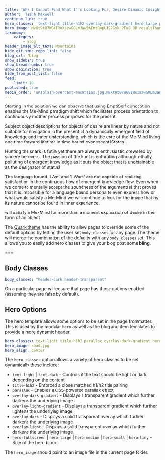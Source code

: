 ```yaml
---
title: 'Why I Cannot Find What I''m Looking For, Desire Dinamic Insight'
author: 'Tasha Maxwell'
continue_link: true
hero_classes: 'text-light title-h1h2 overlay-dark-gradient hero-large parallax'
hero_image: MvXt9t87WG8IRuXszwGOLm3aw5AFmtR4pUf27Gsk_2Fa8_3D-resultThumbUrl.jpg
taxonomy:
    category:
        - blog
header_image_alt_text: Mountains
hide_git_sync_repo_link: false
blog_url: /blog
show_sidebar: true
show_breadcrumbs: true
show_pagination: true
hide_from_post_list: false
feed:
    limit: 10
published: true
media_order: 'unsplash-overcast-mountains.jpg,MvXt9t87WG8IRuXszwGOLm3aw5AFmtR4pUf27Gsk_2Fa8_3D-resultThumbUrl.jpg'
---
```


Starting in the solution we can observe that using EmptiSelf conception enables the Me-Mind paradigm shift which facilitates process orientation to continuously mother process purposes for the present. 

Subject object descriptions for objects of desire are linear by nature and not suitable for navigation in the present of a dynamically emergent field of knowledge and inner understanding, which is the core of the Me-Mind living one time forward lifetime in time bound evanescent iStates..

Hunting the snark is futile yet there are always enthusiastic crews led by sincere believers. The passion of the hunt is enthralling although lethally polluting of emergent knowledge as it puts the object that is unobtainable as the designator of statusl 

The language bound 'I Am' and 'I Want' are not capable of realizing satisfaction in the continuous flow of emergent knowledge flow.
Even when we come to mentally accept the soundness of the argument(s) that proves that it is impossible for a language bound persona to even express how or what would satisfy a Me-Mind we will continue to look for the image that by its nature cannot be found in inner experience.

will satisfy a Me-Mind  for more than a moment expression of desire in the form of an object


The [Quark theme](https://getgrav.org/downloads/themes) has the ability to allow pages to override some of the default options by letting the user set `body_classes` for any page.  The theme will merge the combination of the defaults with any `body_classes` set. This allows you to easily add hero classes to give your blog post some **bling**.

===

## Body Classes

```yaml
body_classes: "header-dark header-transparent"
```

On a particular page will ensure that page has those options enabled (assuming they are false by default).

## Hero Options

The hero template allows some options to be set in the page frontmatter. This is used by the modular `hero` as well as the blog and item templates to provide a more dynamic header.

```yaml
hero_classes: text-light title-h1h2 parallax overlay-dark-gradient hero-large
hero_image: road.jpg
hero_align: center
```

The `hero_classes` option allows a variety of hero classes to be set dynamically these include:

* `text-light` | `text-dark` - Controls if the text should be light or dark depending on the content
* `title-h1h2` - Enforced a close matched h1/h2 title pairing
* `parallax` - Enables a CSS-powered parallax effect
* `overlay-dark-gradient` - Displays a transparent gradient which further darkens the underlying image
* `overlay-light-gradient` - Displays a transparent gradient which further lightens the underlying image
* `overlay-dark` - Displays a solid transparent overlay which further darkens the underlying image
* `overlay-light` - Displays a solid transparent overlay which further darkens the underlying image
* `hero-fullscreen` | `hero-large` | `hero-medium` | `hero-small` | `hero-tiny` - Size of the hero block

The `hero_image` should point to an image file in the current page folder.
